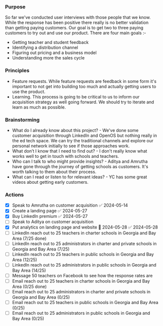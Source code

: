 ### Purpose

So far we've conducted user interviews with those people that we know. While the response has been positive there really is no better validation than getting paying customers. Our goal is to get two to three paying customers to try out and use our product. There are four main goals :-
- Getting teacher and student feedback
- Identifying a distribution channel
- Figuring out pricing and a business model
- Understanding more the sales cycle

### Principles 
- Feature requests. While feature requests are feedback in some form it's important to not get into building too much and actually getting users to use the product. 
- Learning. This process is going to be critical to us to inform our acquisition strategy as well going forward. We should try to iterate and learn as much as possible. 

### Brainstorming
- What do I already know about this project? - We've done some customer acquisition through LinkedIn and OpenOS but nothing really in the ed tech space. We can try the traditional channels and explore our personal network initially to see if those approaches work.
- What don’t I know that I need to find out? - I don't really know what works well to get in touch with schools and teachers.
- Who can I talk to who might provide insights? - Aditya and Amrutha have gone through the journey of getting schools as customers. It's worth talking to them about their process.
- What can I read or listen to for relevant ideas? - YC has some great videos about getting early customers. 

### Actions
- [x] Speak to Amrutha on customer acquisition ✅ 2024-05-14
- [x] Create a landing page ✅ 2024-05-27
- [x] Buy LinkedIn premium ✅ 2024-05-27
- [ ] Speak to Aditya on customer acquisition
- [x] Put analytics on landing page and website 📅 2024-05-28 ✅ 2024-05-28
- [ ] LinkedIn reach out to 25 teachers in charter schools in Georgia and Bay Area (7/25 done)
- [ ] LinkedIn reach out to 25 administrators in charter and private schools in Georgia and Bay Area (7/25)
- [ ] LinkedIn reach out to 25 teachers in public schools in Georgia and Bay Area (12/25)
- [ ] LinkedIn reach out to 25 administrators in public schools in Georgia and Bay Area (14/25)
- [ ] Message 50 teachers on Facebook to see how the response rates are
- [ ] Email reach out to 25 teachers in charter schools in Georgia and Bay Area (0/25 done)
- [ ] Email reach out to 25 administrators in charter and private schools in Georgia and Bay Area (0/25)
- [ ] Email reach out to 25 teachers in public schools in Georgia and Bay Area (0/25)
- [ ] Email reach out to 25 administrators in public schools in Georgia and Bay Area (0/25)
